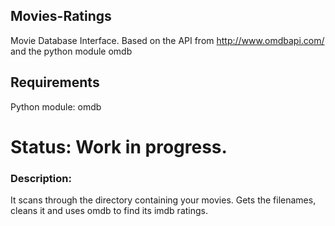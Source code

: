 ## Movies-Ratings
Movie Database Interface. Based on the API from http://www.omdbapi.com/ and the python module omdb

## Requirements
Python module: omdb 

# Status: Work in progress.

### Description:

It scans through the directory containing your movies. Gets the filenames, cleans it and uses omdb to find its imdb ratings.
